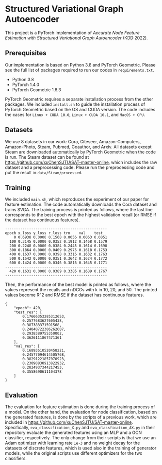 # Structured Variational Graph Autoencoder

This project is a PyTorch implementation of *Accurate Node Feature Estimation
with Structured Variational Graph Autoencoder* (KDD 2022).

## Prerequisites

Our implementation is based on Python 3.8 and PyTorch Geometric. Please see the
full list of packages required to run  our codes in `requirements.txt`.

- Python 3.8
- PyTorch 1.4.0
- PyTorch Geometric 1.6.3

PyTorch Geometric requires a separate installation process from the other
packages. We included `install.sh` to guide the installation process of PyTorch
Geometric based on the OS and CUDA version. The code includes the cases for
`Linux + CUDA 10.0`, `Linux + CUDA 10.1`, and `MacOS + CPU`.

## Datasets

We use 8 datasets in our work: Cora, Citeseer, Amazon-Computers, Amazon-Photo,
Steam, Pubmed, Coauthor, and Arxiv. All datasets except Steam are downloaded
automatically by PyTorch Geometric when the code is run. The Steam dataset can
be found at https://github.com/xuChenSJTU/SAT-master-online, which includes the
raw dataset and a preprocessing code. Please run the preprocessing code and put
the result in `data/Steam/processed`.

## Training

We included `main.sh`, which reproduces the experiment of our paper for feature
estimation. The code automatically downloads the Cora dataset and trains SVGA.
The training process is printed as follows, where the last line corresponds to
the best epoch with the highest validation recall (or RMSE if the dataset has
continuous features).

```
-----------------------------------------------
epoch x_loss y_loss r_loss trn    val    test
    0 0.6938 0.0000 0.1568 0.0056 0.0063 0.0051
  100 0.3145 0.0000 0.0352 0.1912 0.1468 0.1579
  200 0.2248 0.0000 0.0384 0.2445 0.1614 0.1690
  300 0.1864 0.0000 0.0409 0.2975 0.1618 0.1753
  400 0.1637 0.0000 0.0398 0.3316 0.1632 0.1763
  500 0.1542 0.0000 0.0351 0.3642 0.1624 0.1772
  600 0.1424 0.0000 0.0346 0.3816 0.1645 0.1771
-----------------------------------------------
  420 0.1631 0.0000 0.0389 0.3385 0.1689 0.1767
-----------------------------------------------
```

Then, the performance of the best model is printed as follows, where the values
represent the recalls and nDCGs with k in 10, 20, and 50. The printed values
become R^2 and RMSE if the dataset has continuous features. 

```
{
    "epoch": 420,
    "test_res": [
        0.17666353285312653,
        0.2577683627605438,
        0.387383371591568,
        0.24040722306262607,
        0.2938389755350002,
        0.3626111867471361
    ],
    "val_res": [
        0.16893510520458221,
        0.24577094614505768,
        0.38291221857070923,
        0.23090830913822932,
        0.2824937344217453,
        0.3558690611104378
    ]
}
```

## Evaluation

The evaluation for feature estimation is done during the training process of a
model. On the other hand, the evaluation for node classification, based on the
generated features, is done by the scripts of a previous work, which are
included in https://github.com/xuChenSJTU/SAT-master-online. Specifically,
`eva_classification_X.py` and `eva_classfication_AX.py` in their repository
evaluate the generated features using an MLP and a GCN classifier, respectively.
The only change from their scripts is that we use an Adam optimizer with
learning rate `1e-3` and no weight decay for the datasets of discrete features,
which is used also in the training of generator models, while the original
scripts use different optimizers for the two classifiers.

